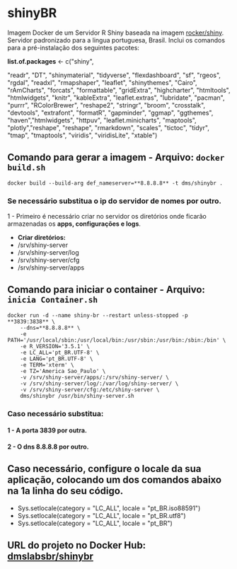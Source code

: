 # shinyBR

Imagem Docker de um Servidor R Shiny baseada na imagem [rocker/shiny](https://github.com/rocker-org/shiny).
Servidor padronizado para a lingua portuguesa, Brasil.
Inclui os comandos para a pré-instalação dos seguintes pacotes:

**list.of.packages** <- c("shiny",

 "readr", "DT", "shinymaterial", "tidyverse", "flexdashboard",
  "sf", "rgeos", "rgdal", "readxl", "rmapshaper", "leaflet",
  "shinythemes", "Cairo", "rAmCharts", "forcats", "formattable",
 "gridExtra", "highcharter", "htmltools", "htmlwidgets", "knitr",
 "kableExtra", "leaflet.extras", "lubridate", "pacman", "purrr",
 "RColorBrewer", "reshape2", "stringr", "broom", "crosstalk",
 "devtools", "extrafont", "formatR", "gapminder", "ggmap", 
 "ggthemes", "haven","htmlwidgets", "httpuv", "leaflet.minicharts",
 "maptools", "plotly","reshape", "reshape", "rmarkdown",
 "scales", "tictoc", "tidyr", "tmap", "tmaptools", "viridis",
 "viridisLite", "xtable")

## Comando para gerar a imagem - Arquivo: `docker build.sh`

```
docker build --build-arg def_nameserver=**8.8.8.8** -t dms/shinybr .
```
### Se necessário substitua o ip do servidor de nomes por outro.

1 - Primeiro é necessário criar no servidor os diretórios onde ficarão armazenadas os __apps, configurações e logs__.

- **Criar diretórios:**
- /srv/shiny-server
- /srv/shiny-server/log
- /srv/shiny-server/cfg
- /srv/shiny-server/apps

## Comando para iniciar o container - Arquivo: `inicia Container.sh`

```
docker run -d --name shiny-br --restart unless-stopped -p **3839:3838** \
    --dns=**8.8.8.8** \
    -e PATH='/usr/local/sbin:/usr/local/bin:/usr/sbin:/usr/bin:/sbin:/bin' \
    -e R_VERSION='3.5.1' \
    -e LC_ALL='pt_BR.UTF-8' \
    -e LANG='pt_BR.UTF-8' \
    -e TERM='xterm' \
    -e TZ='America Sao_Paulo' \
    -v /srv/shiny-server/apps/:/srv/shiny-server/ \
    -v /srv/shiny-server/log/:/var/log/shiny-server/ \
    -v /srv/shiny-server/cfg:/etc/shiny-server \
    dms/shinybr /usr/bin/shiny-server.sh
```
### Caso necessário substitua:
#### 1 - A porta **3839** por outra.
#### 2 - O dns **8.8.8.8** por outro.

## Caso necessário, configure o locale da sua aplicação, colocando um dos comandos abaixo na 1a linha do seu código. 

- Sys.setlocale(category = "LC_ALL", locale = "pt_BR.iso88591")
- Sys.setlocale(category = "LC_ALL", locale = "pt_BR.utf8")
- Sys.setlocale(category = "LC_ALL", locale = "pt_BR")


## URL do projeto no Docker Hub: [dmslabsbr/shinybr](https://hub.docker.com/r/dmslabsbr/shinybr)
